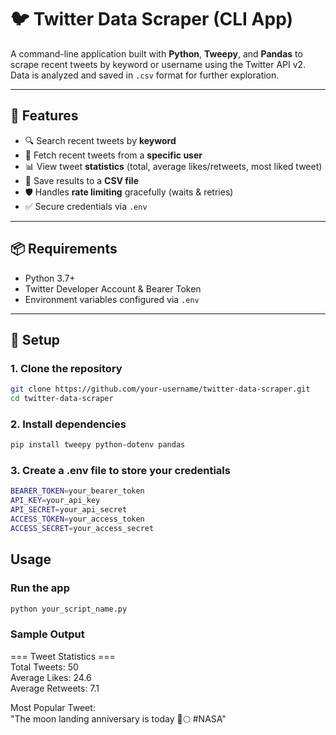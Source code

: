 # 🐦 Twitter Data Scraper (CLI App)

A command-line application built with **Python**, **Tweepy**, and **Pandas** to scrape recent tweets by keyword or username using the Twitter API v2. Data is analyzed and saved in `.csv` format for further exploration.

---

## 🚀 Features

- 🔍 Search recent tweets by **keyword**
- 👤 Fetch recent tweets from a **specific user**
- 📊 View tweet **statistics** (total, average likes/retweets, most liked tweet)
- 📁 Save results to a **CSV file**
- 🛡️ Handles **rate limiting** gracefully (waits & retries)
- ✅ Secure credentials via `.env`

---

## 📦 Requirements

- Python 3.7+
- Twitter Developer Account & Bearer Token
- Environment variables configured via `.env`

---

## 🔧 Setup

### 1. Clone the repository

```bash
git clone https://github.com/your-username/twitter-data-scraper.git
cd twitter-data-scraper
```

### 2. Install dependencies
```bash
pip install tweepy python-dotenv pandas
```

### 3. Create a .env file to store your credentials
```bash
BEARER_TOKEN=your_bearer_token 
API_KEY=your_api_key
API_SECRET=your_api_secret
ACCESS_TOKEN=your_access_token
ACCESS_SECRET=your_access_secret
```

## Usage

### Run the app
```bash
python your_script_name.py
```

### Sample Output
=== Tweet Statistics ===<br>
Total Tweets: 50<br>
Average Likes: 24.6<br>
Average Retweets: 7.1<br>

Most Popular Tweet:<br>
"The moon landing anniversary is today 🚀🌕 #NASA"
